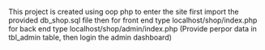 This project is created using oop php
to enter the site first import the provided db_shop.sql file
then for front end type localhost/shop/index.php
for back end type localhost/shop/admin/index.php (Provide perpor data in tbl_admin table, then login the admin dashboard)